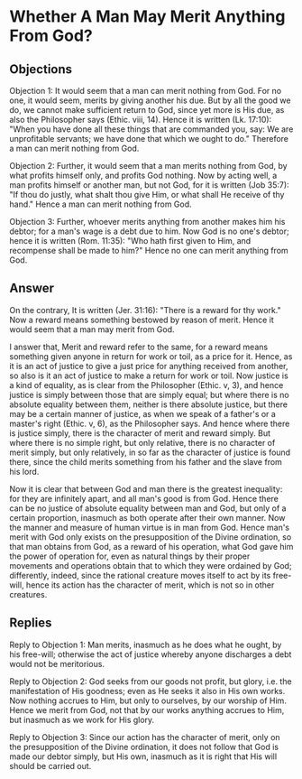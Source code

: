 # Whether A Man May Merit Anything From God?

## Objections

Objection 1: It would seem that a man can merit nothing from God. For no one, it would seem, merits by giving another his due. But by all the good we do, we cannot make sufficient return to God, since yet more is His due, as also the Philosopher says (Ethic. viii, 14). Hence it is written (Lk. 17:10): "When you have done all these things that are commanded you, say: We are unprofitable servants; we have done that which we ought to do." Therefore a man can merit nothing from God.

Objection 2: Further, it would seem that a man merits nothing from God, by what profits himself only, and profits God nothing. Now by acting well, a man profits himself or another man, but not God, for it is written (Job 35:7): "If thou do justly, what shalt thou give Him, or what shall He receive of thy hand." Hence a man can merit nothing from God.

Objection 3: Further, whoever merits anything from another makes him his debtor; for a man's wage is a debt due to him. Now God is no one's debtor; hence it is written (Rom. 11:35): "Who hath first given to Him, and recompense shall be made to him?" Hence no one can merit anything from God.

## Answer

On the contrary, It is written (Jer. 31:16): "There is a reward for thy work." Now a reward means something bestowed by reason of merit. Hence it would seem that a man may merit from God.

I answer that, Merit and reward refer to the same, for a reward means something given anyone in return for work or toil, as a price for it. Hence, as it is an act of justice to give a just price for anything received from another, so also is it an act of justice to make a return for work or toil. Now justice is a kind of equality, as is clear from the Philosopher (Ethic. v, 3), and hence justice is simply between those that are simply equal; but where there is no absolute equality between them, neither is there absolute justice, but there may be a certain manner of justice, as when we speak of a father's or a master's right (Ethic. v, 6), as the Philosopher says. And hence where there is justice simply, there is the character of merit and reward simply. But where there is no simple right, but only relative, there is no character of merit simply, but only relatively, in so far as the character of justice is found there, since the child merits something from his father and the slave from his lord.

Now it is clear that between God and man there is the greatest inequality: for they are infinitely apart, and all man's good is from God. Hence there can be no justice of absolute equality between man and God, but only of a certain proportion, inasmuch as both operate after their own manner. Now the manner and measure of human virtue is in man from God. Hence man's merit with God only exists on the presupposition of the Divine ordination, so that man obtains from God, as a reward of his operation, what God gave him the power of operation for, even as natural things by their proper movements and operations obtain that to which they were ordained by God; differently, indeed, since the rational creature moves itself to act by its free-will, hence its action has the character of merit, which is not so in other creatures.

## Replies

Reply to Objection 1: Man merits, inasmuch as he does what he ought, by his free-will; otherwise the act of justice whereby anyone discharges a debt would not be meritorious.

Reply to Objection 2: God seeks from our goods not profit, but glory, i.e. the manifestation of His goodness; even as He seeks it also in His own works. Now nothing accrues to Him, but only to ourselves, by our worship of Him. Hence we merit from God, not that by our works anything accrues to Him, but inasmuch as we work for His glory.

Reply to Objection 3: Since our action has the character of merit, only on the presupposition of the Divine ordination, it does not follow that God is made our debtor simply, but His own, inasmuch as it is right that His will should be carried out.